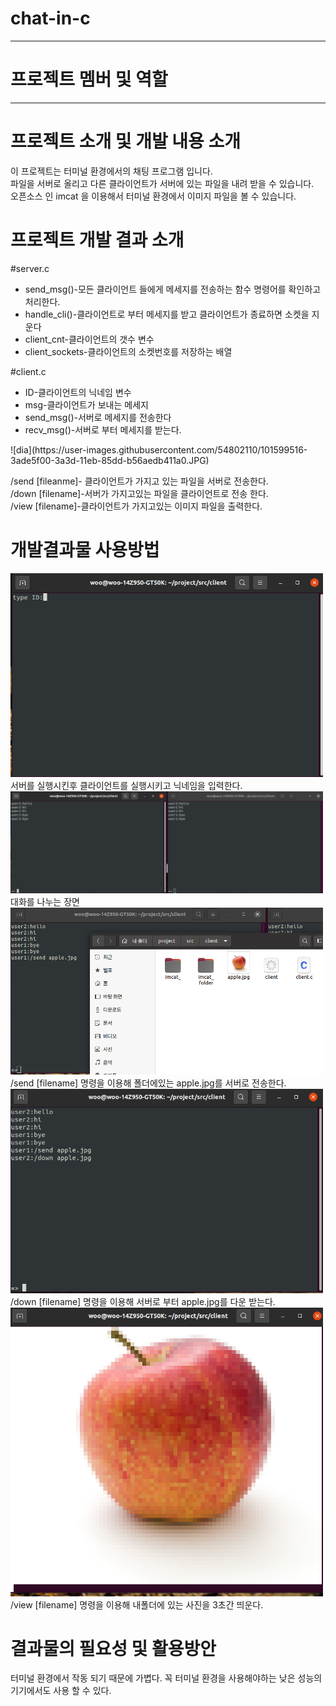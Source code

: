 # chat-in-c
<hr>
<h1>프로젝트 멤버 및 역할</h1>
<hr>
<h1>프로젝트 소개 및 개발 내용 소개</h1>
이 프로젝트는 터미널 환경에서의 채팅 프로그램 입니다.<br>
파일을 서버로 올리고 다른 클라이언트가 서버에 있는 파일을 내려 받을 수 있습니다.<br>
오픈소스 인 imcat 을 이용해서 터미널 환경에서 이미지 파일을 볼 수 있습니다.<br>
<h1>프로젝트 개발 결과 소개</h1>
#server.c
<ul>
  <li>send_msg()-모든 클라이언트 들에게 메세지를 전송하는 함수 명령어를 확인하고 처리한다.</li>
  <li>handle_cli()-클라이언트로 부터 메세지를 받고 클라이언트가 종료하면 소켓을 지운다</li>
  <li>client_cnt-클라이언트의 갯수 변수</li>
  <li>client_sockets-클라이언트의 소켓번호를 저장하는 배열</li>
  </ul>
 #client.c
 <ul>
  <li>ID-클라이언트의 닉네임 변수</li>
  <li>msg-클라이언트가 보내는 메세지</li>
  <li>send_msg()-서버로 메세지를 전송한다</li>
  <li>recv_msg()-서버로 부터 메세지를 받는다.</li>
  </ul>
  ![dia](https://user-images.githubusercontent.com/54802110/101599516-3ade5f00-3a3d-11eb-85dd-b56aedb411a0.JPG)
  
  /send [fileanme]- 클라이언트가 가지고 있는 파일을 서버로 전송한다.<br>
  /down [filename]-서버가 가지고있는 파일을 클라이언트로 전송 한다.<br>
  /view [filename]-클라이언트가 가지고있는 이미지 파일을 출력한다.<br>
  
  <h1>개발결과물 사용방법</h1>
  
  <img src="./images/스크린샷1.png" width="500"></img><br>
  서버를 실행시킨후 클라이언트를 실행시키고 닉네임을 입력한다.<br>
  <img src="./images/스크린샷2.png" width="500"></img><br>
  대화를 나누는 장면<br>
   <img src="./images/스크린샷3.png" width="500"></img><br>
   /send [filename] 명령을 이용해 폴더에있는 apple.jpg를 서버로 전송한다.<br>
    <img src="./images/스크린샷4.png" width="500"></img><br>
    /down [filename] 명령을 이용해 서버로 부터 apple.jpg를 다운 받는다.<br>
     <img src="./images/스크린샷5.png" width="500"></img><br>
     /view [filename] 명령을 이용해 내폴더에 있는 사진을 3초간 띄운다.<br>
  
<h1>결과물의 필요성 및 활용방안</h1>
터미널 환경에서 작동 되기 때문에 가볍다. 꼭 터미널 환경을 사용해야하는 낮은 성능의 기기에서도 사용 할 수 있다.
